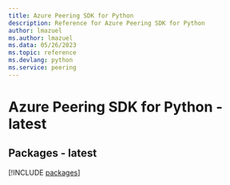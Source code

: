 ```yaml
---
title: Azure Peering SDK for Python
description: Reference for Azure Peering SDK for Python
author: lmazuel
ms.author: lmazuel
ms.data: 05/26/2023
ms.topic: reference
ms.devlang: python
ms.service: peering
---
```

# Azure Peering SDK for Python - latest
## Packages - latest
[!INCLUDE [packages](peering-index.md)]